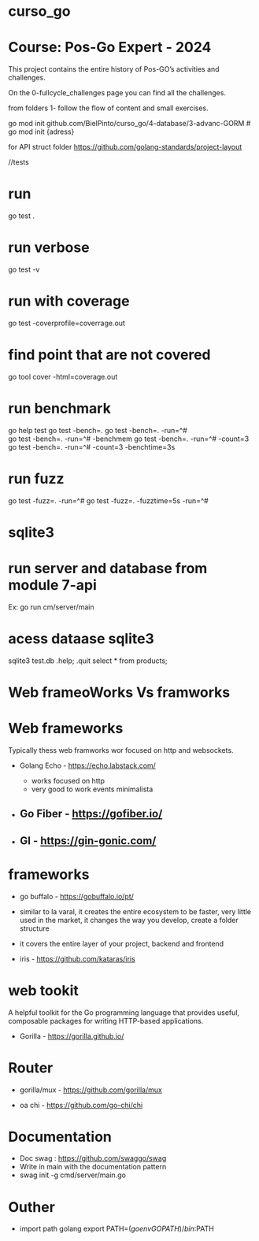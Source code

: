 # curso_go 
# Course: Pos-Go Expert - 2024

This project contains the entire history of Pos-GO’s activities and challenges.

On the 0-fullcycle_challenges page you can find all the challenges.

from folders 1- follow the flow of content and small exercises.


go mod init  github.com/BielPinto/curso_go/4-database/3-advanc-GORM # go mod init {adress} 

 for API struct folder
  https://github.com/golang-standards/project-layout



//tests

# run
go test .
 # run verbose
 go test -v
 # run with coverage
 go test -coverprofile=coverrage.out

# find point that are not covered
go tool cover -html=coverage.out

# run benchmark  
go help test
go test -bench=.
go test -bench=. -run=^#    
go test -bench=. -run=^# -benchmem
go test -bench=. -run=^# -count=3
go test -bench=. -run=^# -count=3 -benchtime=3s

# run fuzz
go test -fuzz=. -run=^#
go test -fuzz=. -fuzztime=5s -run=^#


# sqlite3
  # run server and database from  module 7-api
  Ex: go run cm/server/main 
  # acess dataase sqlite3
  sqlite3 test.db 
  .help;
  .quit
  select * from products;



# Web frameoWorks Vs framworks
 # Web frameworks
  Typically thess web framworks wor focused on http and websockets.

  - Golang Echo -  https://echo.labstack.com/
    - works focused on  http  
    - very good to work events minimalista

  - Go Fiber -  https://gofiber.io/
    - 

  - GI - https://gin-gonic.com/
    -

#  frameworks
 - go buffalo -  https://gobuffalo.io/pt/
  - similar to la varal, it creates the entire ecosystem to be faster, very little used in the market, it changes the way you develop, create a folder structure
  - it covers the entire layer of your project, backend and frontend
 
 - iris -  https://github.com/kataras/iris

 #  web tookit
  A helpful toolkit for the Go programming language that provides useful, composable packages for writing HTTP-based applications.

  - Gorilla - https://gorilla.github.io/

 #  Router 
  - gorilla/mux - https://github.com/gorilla/mux

  - oa chi -  https://github.com/go-chi/chi



# Documentation
 - Doc swag : https://github.com/swaggo/swag
 - Write in main with the documentation pattern
 - swag init -g cmd/server/main.go

# Outher

- import path golang
 export PATH=$(go env GOPATH)/bin:$PATH